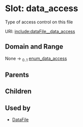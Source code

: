 
# Slot: data_access


Type of access control on this file

URI: [include:dataFile__data_access](https://w3id.org/include/dataFile__data_access)


## Domain and Range

None &#8594;  <sub>0..1</sub> [enum_data_access](enum_data_access.md)

## Parents


## Children


## Used by

 * [DataFile](DataFile.md)
